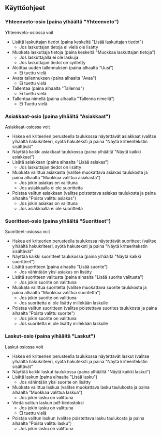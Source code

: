 ## Käyttöohjeet
### Yhteenveto-osio (paina ylhäältä "Yhteenveto")
Yhteenveto-osiossa voit
- Lisätä laskuttajan tiedot (paina keskeltä "Lisää laskuttajan tiedot")
  - Jos laskuttajan tietoja ei vielä ole lisätty
- Muokata laskuttaja tietoja (paina keskeltä "Muokkaa laskuttajan tietoja")
  - Jos laskuttajalla ei ole laskuja
  - Jos laskuttajan tiedot on syötetty
- Aloittaa uuden tallennuksen (paina alhaalta "Uusi")
  - Ei tuettu vielä
- Avata tallennuksen (paina alhaalta "Avaa")
  - Ei tuettu vielä
- Tallentaa (paina alhaalta "Tallenna")
  - Ei tuettu vielä
- Tallentaa nimellä (paina alhaalta "Tallenna nimellä")
  - Ei Tuettu vielä

### Asiakkaat-osio (paina ylhäältä "Asiakkaat")
Asiakkaat-osiossa voit
- Hakea eri kriteerien perusteella taulukossa näytettävät asiakkaat (valitse ylhäältä hakukriteeri, syötä hakuteksti ja paina "Näytä kriteeritekstin sisältävät"
- Näyttää kaikki asiakkaat taulukossa (paina ylhäältä "Näytä kaikki asiakkaat")
- Lisätä asiakkaan (paina alhaalta "Lisää asiakas")
  - Jos laskuttajan tiedot on lisätty
- Muokata valittua asiakasta (valitse muokattava asiakas taulukosta ja paina alhaalta "Muokkaa valittua asiakasta")
  - Jos jokin asiakas on valittuna
  - Jos asiakkaalla ei ole suoritteita
- Poistaa valitun asiakkaan (valitse poistettava asiakas taulukosta ja paina alhaalta "Poista valittu asiakas")
  - Jos jokin asiakas on valittuna
  - Jos asiakkaalla ei ole suoritteita

### Suoritteet-osio (paina ylhäältä "Suoritteet")
Suoritteet-osiossa voit
- Hakea eri kriteerien perusteella taulukossa näytettävät suoritteet (valitse ylhäältä hakukriteeri, syötä hakuteksti ja paina "Näytä kriteeritekstin sisältävät"
- Näyttää kaikki suoritteet taulukossa (paina ylhäältä "Näytä kaikki suoritteet")
- Lisätä suoritteen (paina alhaalta "Lisää suorite")
  - Jos vähintään yksi asiakas on lisätty
- Lisätä suoritteen valitusta (paina alhaalta "Lisää suorite valitusta")
  - Jos jokin suorite on valittuna
- Muokata valittua suoritetta (valitse muokattava suorite taulukosta ja paina alhaalta "Muokkaa valittua suoritetta")
  - Jos jokin suorite on valittuna
  - Jos suoritetta ei ole lisätty millekään laskulle
- Poistaa valitun suoritteen (valitse poistettava suorites taulukosta ja paina alhaalta "Poista valittu suorite")
  - Jos jokin suorite on valittuna
  - Jos suoritetta ei ole lisätty millekään laskulle

### Laskut-osio (paina ylhäältä "Laskut")
Laskut osiossa voit
- Hakea eri kriteerien perusteella taulukossa näytettävät laskut (valitse ylhäältä hakukriteeri, syötä hakuteksti ja paina "Näytä kriteeritekstin sisältävät"
- Näyttää kaikki laskut taulukossa (paina ylhäältä "Näytä kaikki laskut")
- Lisätä laskun (paina alhaalta "Lisää lasku")
  - Jos vähintään yksi suorite on lisätty
- Muokata valittua laskua (valitse muokattava lasku taulukosta ja paina alhaalta "Muokkaa valittua laskua")
  - Jos jokin lasku on valittuna
- Viedä valitun laskun pdf-tiedostoksi
  - Jos jokin lasku on valittuna
  - Ei tuettu vielä
- Poistaa valitun laskun (valitse poistettava lasku taulukosta ja paina alhaalta "Poista valittu lasku")
  - Jos jokin lasku on valittuna